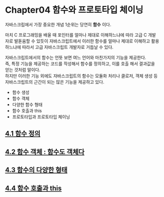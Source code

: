 # Chapter04 함수와 프로토타입 체이닝
자바스크립에서 가장 중요한 개념 1순위는 당연히 **함수** 이다.  

마치 C 프로그래밍을 배울 때 포인터를 얼마나 제대로 이해하느냐에 따라 고급 C 개발자로 발돋움할 수 있듯이 자바스크립트에서 이러한 함수를 얼마나 제대로 이해하고 활용하느냐에 따라서 고급 자바스크립트 개발자로 거듭날 수 있다.  

자바스크립트에서의 함수는 언뜻 보면 여느 언어와 마찬가지의 기능을 제공한다.  
즉, 특정 기능을 제공하는 코드를 작성해서 함수를 정의하고, 이를 호출 해서 결과값을 얻는 것처럼 말이다.  
하지만 이러한 기능 외에도 자바스크립트의 함수는 모듈화 처리나 클로저, 객체 생성 등 자바스크립트의 근간이 되는 많은 기능을 제공하고 있다.

- 함수 생성
- 함수 객체
- 다양한 함수 형태
- 함수 호출과 this
- 프로토타입과 프로토타입 체이닝

## [4.1 함수 정의](./ch04/chapter04-01.md)
## [4.2 함수 객체 : 함수도 객체다](./ch04/chapter04-02.md)
## [4.3 함수의 다양한 형태](./ch04/chapter04-03.md)
## [4.4 함수 호출과 this](./ch04/chapter04-04.md)
